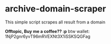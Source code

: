 # archive-domain-scraper
This simple script scrapes all result from a domain




**Offtopic, Buy me a coffee?? :p**
btw wallet: 1NjP2gnr6yvT96mRVEXNt3X1iSSKSQGFag
